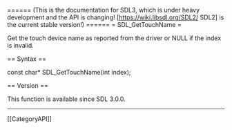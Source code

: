 ====== (This is the documentation for SDL3, which is under heavy development and the API is changing! [https://wiki.libsdl.org/SDL2/ SDL2] is the current stable version!) ======
= SDL_GetTouchName =

Get the touch device name as reported from the driver or NULL if the index is invalid.

== Syntax ==

<syntaxhighlight lang='c'>
const char* SDL_GetTouchName(int index);
</syntaxhighlight>

== Version ==

This function is available since SDL 3.0.0.

----
[[CategoryAPI]]


